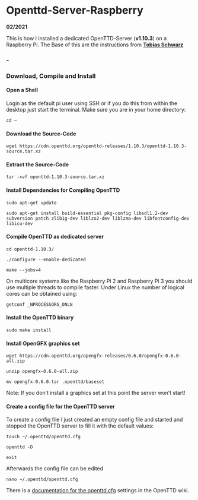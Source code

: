 # Openttd-Server-Raspberry

**02/2021**

This is how I installed a dedicated OpenTTD-Server (**v1.10.3**) on a Raspberry Pi.
The Base of this are the instructions from **[Tobias Schwarz](https://www.tobias-schwarz.com/en/posts/4/)**
### -
### Download, Compile and Install
#### Open a Shell

Login as the default pi user using SSH or if you do this from within the desktop just start the terminal. Make sure you are in your home directory:

```cd ~```

#### Download the Source-Code

```wget https://cdn.openttd.org/openttd-releases/1.10.3/openttd-1.10.3-source.tar.xz```

#### Extract the Source-Code

```tar -xvf openttd-1.10.3-source.tar.xz```

#### Install Dependencies for Compiling OpenTTD

```sudo apt-get update```

```sudo apt-get install build-essential pkg-config libsdl1.2-dev subversion patch zlib1g-dev liblzo2-dev liblzma-dev libfontconfig-dev libicu-dev```

#### Compile OpenTTD as dedicated server

```cd openttd-1.10.3/```

```./configure --enable-dedicated```

```make --jobs=4```

On multicore systems like the Raspberry Pi 2 and Raspberry Pi 3 you should use multiple threads to compile faster. Under Linux the number of logical cores can be obtained using:

```getconf _NPROCESSORS_ONLN```

#### Install the OpenTTD binary

```sudo make install```

#### Install OpenGFX graphics set

```wget https://cdn.openttd.org/opengfx-releases/0.6.0/opengfx-0.6.0-all.zip```

```unzip opengfx-0.6.0-all.zip```

```mv opengfx-0.6.0.tar .openttd/baseset```

Note: If you don’t install a graphics set at this point the server won’t start!

#### Create a config file for the OpenTTD server

To create a config file I just created an empty config file and started and stopped the OpenTTD server to fill it with the default values:

```touch ~/.openttd/openttd.cfg```

```openttd -D```

```exit```

Afterwards the config file can be edited

```nano ~/.openttd/openttd.cfg```

There is a [documentation for the openttd.cfg](https://wiki.openttd.org/en/Archive/Manual/Settings/Openttd.cfg) settings in the OpenTTD wiki.

